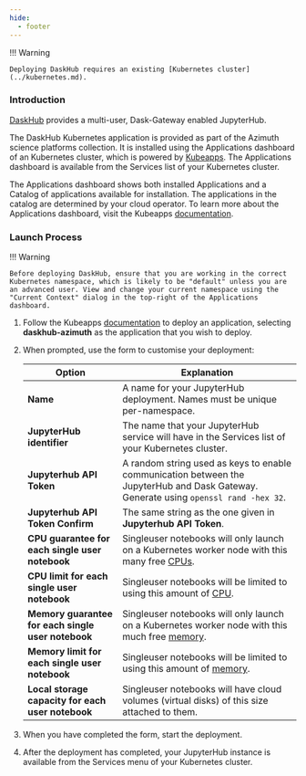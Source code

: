 ```yaml
---
hide:
  - footer
---
```

!!! Warning

    Deploying DaskHub requires an existing [Kubernetes cluster](../kubernetes.md).

### Introduction
[DaskHub](https://github.com/dask/helm-chart/tree/main/daskhub) provides a multi-user, Dask-Gateway enabled JupyterHub.

The DaskHub Kubernetes application is provided as part of the Azimuth science platforms collection. It is installed using the Applications dashboard of an Kubernetes cluster, which is powered by [Kubeapps](https://kubeapps.dev/). The Applications dashboard is available from the Services list of your Kubernetes cluster.

The Applications dashboard shows both installed Applications and a Catalog of applications available for installation. The applications in the catalog are determined by your cloud operator. To learn more about the Applications dashboard, visit the Kubeapps [documentation](https://kubeapps.dev/docs/latest/howto/dashboard/).


### Launch Process
!!! Warning

    Before deploying DaskHub, ensure that you are working in the correct Kubernetes namespace, which is likely to be "default" unless you are an advanced user. View and change your current namespace using the "Current Context" dialog in the top-right of the Applications dashboard.

1. Follow the Kubeapps [documentation](https://kubeapps.dev/docs/latest/howto/dashboard/) to deploy an application, selecting **daskhub-azimuth** as the application that you wish to deploy.

1. When prompted, use the form to customise your deployment:

    | Option | Explanation |
    |--------|-------------|
    | **Name** | A name for your JupyterHub deployment. Names must be unique per-namespace. |
    | **JupyterHub identifier** | The name that your JupyterHub service will have in the Services list of your Kubernetes cluster. |
    | **Jupyterhub API Token** | A random string used as keys to enable communication between the JupyterHub and Dask Gateway. Generate using `openssl rand -hex 32`.|
    | **Jupyterhub API Token Confirm** | The same string as the one given in **Jupyterhub API Token**. |
    | **CPU guarantee for each single user notebook** | Singleuser notebooks will only launch on a Kubernetes worker node with this many free [CPUs](https://kubernetes.io/docs/concepts/configuration/manage-resources-containers/#meaning-of-cpu). |
    | **CPU limit for each single user notebook** | Singleuser notebooks will be limited to using this amount of [CPU](https://kubernetes.io/docs/concepts/configuration/manage-resources-containers/#meaning-of-cpu). |
    | **Memory guarantee for each single user notebook** | Singleuser notebooks will only launch on a Kubernetes worker node with this much free [memory](https://kubernetes.io/docs/concepts/configuration/manage-resources-containers/#meaning-of-memory). |
    | **Memory limit for each single user notebook** | Singleuser notebooks will be limited to using this amount of [memory](https://kubernetes.io/docs/concepts/configuration/manage-resources-containers/#meaning-of-memory). |
    | **Local storage capacity for each user notebook** | Singleuser notebooks will have cloud volumes (virtual disks) of this size attached to them. |
    
1. When you have completed the form, start the deployment.

1. After the deployment has completed, your JupyterHub instance is available from the Services menu of your Kubernetes cluster.

